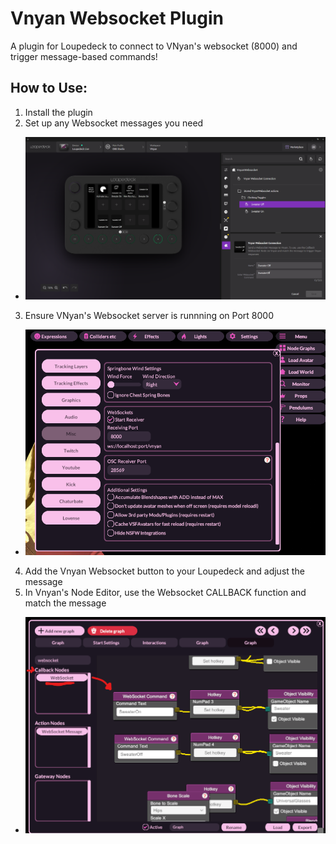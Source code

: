 # Vnyan Websocket Plugin
 A plugin for Loupedeck to connect to VNyan's websocket (8000) and trigger message-based commands!

## How to Use:
1. Install the plugin
2. Set up any Websocket messages you need
- ![Loupedeck Plugin](/images/Loupedeck.png)
3. Ensure VNyan's Websocket server is runnning on Port 8000
- ![Vnyan](/images/VnyanWebsocket.png)
4. Add the Vnyan Websocket button to your Loupedeck and adjust the message
5. In Vnyan's Node Editor, use the Websocket CALLBACK function and match the message
- ![Vnyan Node Graph](/images/VnyanNodeGraph.png)
